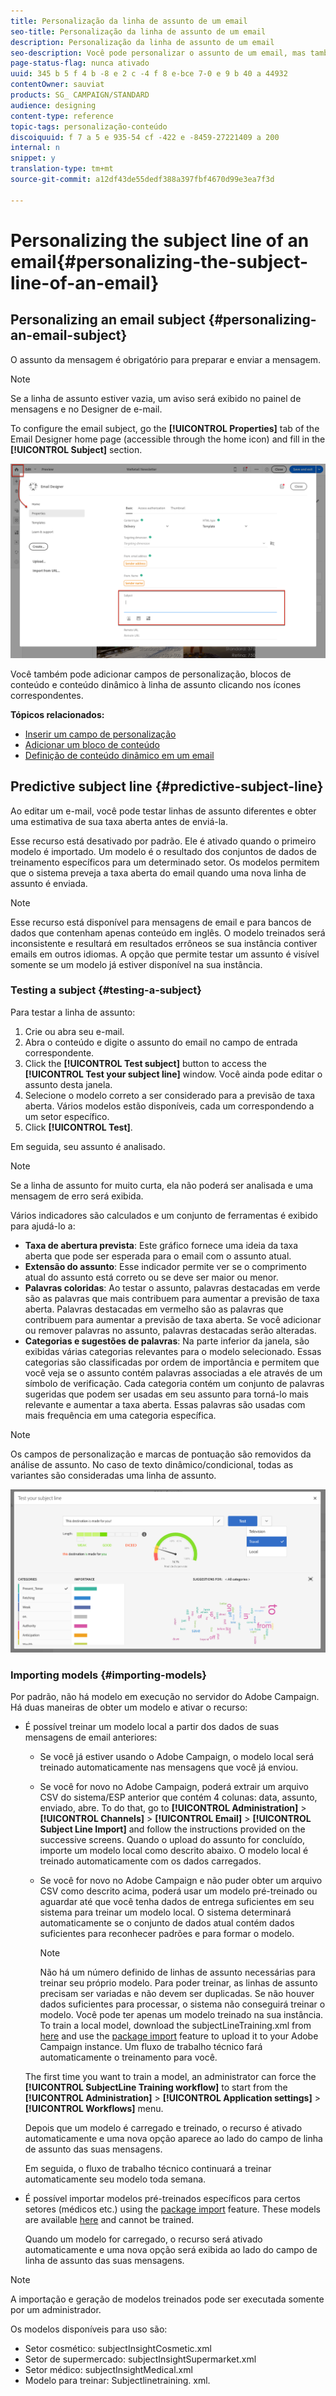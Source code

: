 ```yaml
---
title: Personalização da linha de assunto de um email
seo-title: Personalização da linha de assunto de um email
description: Personalização da linha de assunto de um email
seo-description: Você pode personalizar o assunto de um email, mas também testar linhas de assunto diferentes e obter uma estimativa de sua taxa aberta.
page-status-flag: nunca ativado
uuid: 345 b 5 f 4 b -8 e 2 c -4 f 8 e-bce 7-0 e 9 b 40 a 44932
contentOwner: sauviat
products: SG_ CAMPAIGN/STANDARD
audience: designing
content-type: reference
topic-tags: personalização-conteúdo
discoiquuid: f 7 a 5 e 935-54 cf -422 e -8459-27221409 a 200
internal: n
snippet: y
translation-type: tm+mt
source-git-commit: a12df43de55dedf388a397fbf4670d99e3ea7f3d

---
```



# Personalizing the subject line of an email{#personalizing-the-subject-line-of-an-email}

## Personalizing an email subject {#personalizing-an-email-subject}

O assunto da mensagem é obrigatório para preparar e enviar a mensagem.

>[!NOTE]
>
>Se a linha de assunto estiver vazia, um aviso será exibido no painel de mensagens e no Designer de e-mail.

To configure the email subject, go the **[!UICONTROL Properties]** tab of the Email Designer home page (accessible through the home icon) and fill in the **[!UICONTROL Subject]** section.

![](assets/email_designer_subject.png)

Você também pode adicionar campos de personalização, blocos de conteúdo e conteúdo dinâmico à linha de assunto clicando nos ícones correspondentes.

**Tópicos relacionados:**

* [Inserir um campo de personalização](../../designing/using/inserting-a-personalization-field.md)
* [Adicionar um bloco de conteúdo](../../designing/using/adding-a-content-block.md)
* [Definição de conteúdo dinâmico em um email](../../designing/using/defining-dynamic-content-in-an-email.md)

## Predictive subject line {#predictive-subject-line}

Ao editar um e-mail, você pode testar linhas de assunto diferentes e obter uma estimativa de sua taxa aberta antes de enviá-la.

Esse recurso está desativado por padrão. Ele é ativado quando o primeiro modelo é importado. Um modelo é o resultado dos conjuntos de dados de treinamento específicos para um determinado setor. Os modelos permitem que o sistema preveja a taxa aberta do email quando uma nova linha de assunto é enviada.

>[!NOTE]
>
>Esse recurso está disponível para mensagens de email e para bancos de dados que contenham apenas conteúdo em inglês. O modelo treinados será inconsistente e resultará em resultados errôneos se sua instância contiver emails em outros idiomas. A opção que permite testar um assunto é visível somente se um modelo já estiver disponível na sua instância.

### Testing a subject {#testing-a-subject}

Para testar a linha de assunto:

1. Crie ou abra seu e-mail.
1. Abra o conteúdo e digite o assunto do email no campo de entrada correspondente.
1. Click the **[!UICONTROL Test subject]** button to access the **[!UICONTROL Test your subject line]** window. Você ainda pode editar o assunto desta janela.
1. Selecione o modelo correto a ser considerado para a previsão de taxa aberta. Vários modelos estão disponíveis, cada um correspondendo a um setor específico.
1. Click **[!UICONTROL Test]**.

Em seguida, seu assunto é analisado.

>[!NOTE]
>
>Se a linha de assunto for muito curta, ela não poderá ser analisada e uma mensagem de erro será exibida.

Vários indicadores são calculados e um conjunto de ferramentas é exibido para ajudá-lo a:

* **Taxa de abertura prevista**: Este gráfico fornece uma ideia da taxa aberta que pode ser esperada para o email com o assunto atual.
* **Extensão do assunto**: Esse indicador permite ver se o comprimento atual do assunto está correto ou se deve ser maior ou menor.
* **Palavras coloridas**: Ao testar o assunto, palavras destacadas em verde são as palavras que mais contribuem para aumentar a previsão de taxa aberta. Palavras destacadas em vermelho são as palavras que contribuem para aumentar a previsão de taxa aberta. Se você adicionar ou remover palavras no assunto, palavras destacadas serão alteradas.
* **Categorias e sugestões de palavras**: Na parte inferior da janela, são exibidas várias categorias relevantes para o modelo selecionado. Essas categorias são classificadas por ordem de importância e permitem que você veja se o assunto contém palavras associadas a ele através de um símbolo de verificação. Cada categoria contém um conjunto de palavras sugeridas que podem ser usadas em seu assunto para torná-lo mais relevante e aumentar a taxa aberta. Essas palavras são usadas com mais frequência em uma categoria específica.

>[!NOTE]
>
>Os campos de personalização e marcas de pontuação são removidos da análise de assunto. No caso de texto dinâmico/condicional, todas as variantes são consideradas uma linha de assunto.

![](assets/predictive_subject_line_example.png)

### Importing models {#importing-models}

Por padrão, não há modelo em execução no servidor do Adobe Campaign. Há duas maneiras de obter um modelo e ativar o recurso:

* É possível treinar um modelo local a partir dos dados de suas mensagens de email anteriores:

   * Se você já estiver usando o Adobe Campaign, o modelo local será treinado automaticamente nas mensagens que você já enviou.
   * Se você for novo no Adobe Campaign, poderá extrair um arquivo CSV do sistema/ESP anterior que contém 4 colunas: data, assunto, enviado, abre. To do that, go to **[!UICONTROL Administration]** &gt; **[!UICONTROL Channels]** &gt; **[!UICONTROL Email]** &gt; **[!UICONTROL Subject Line Import]** and follow the instructions provided on the successive screens. Quando o upload do assunto for concluído, importe um modelo local como descrito abaixo. O modelo local é treinado automaticamente com os dados carregados.
   * Se você for novo no Adobe Campaign e não puder obter um arquivo CSV como descrito acima, poderá usar um modelo pré-treinado ou aguardar até que você tenha dados de entrega suficientes em seu sistema para treinar um modelo local. O sistema determinará automaticamente se o conjunto de dados atual contém dados suficientes para reconhecer padrões e para formar o modelo.

      >[!NOTE]
      >
      >Não há um número definido de linhas de assunto necessárias para treinar seu próprio modelo. Para poder treinar, as linhas de assunto precisam ser variadas e não devem ser duplicadas. Se não houver dados suficientes para processar, o sistema não conseguirá treinar o modelo. Você pode ter apenas um modelo treinado na sua instância.
   To train a local model, download the subjectLineTraining.xml from [here](https://support.neolane.net/webApp/downloadCenter?__userConfig=psaDownloadCenter) and use the [package import](../../automating/using/managing-packages.md) feature to upload it to your Adobe Campaign instance. Um fluxo de trabalho técnico fará automaticamente o treinamento para você.

   The first time you want to train a model, an administrator can force the **[!UICONTROL SubjectLine Training workflow]** to start from the **[!UICONTROL Administration]** &gt; **[!UICONTROL Application settings]** &gt; **[!UICONTROL Workflows]** menu.

   Depois que um modelo é carregado e treinado, o recurso é ativado automaticamente e uma nova opção aparece ao lado do campo de linha de assunto das suas mensagens.

   Em seguida, o fluxo de trabalho técnico continuará a treinar automaticamente seu modelo toda semana.

* É possível importar modelos pré-treinados específicos para certos setores (médicos etc.) using the [package import](../../automating/using/managing-packages.md) feature. These models are available [here](https://support.neolane.net/webApp/downloadCenter?__userConfig=psaDownloadCenter) and cannot be trained.

   Quando um modelo for carregado, o recurso será ativado automaticamente e uma nova opção será exibida ao lado do campo de linha de assunto das suas mensagens.

>[!NOTE]
>
>A importação e geração de modelos treinados pode ser executada somente por um administrador.

Os modelos disponíveis para uso são:

* Setor cosmético: subjectInsightCosmetic.xml
* Setor de supermercado: subjectInsightSupermarket.xml
* Setor médico: subjectInsightMedical.xml
* Modelo para treinar: Subjectlinetraining. xml.

